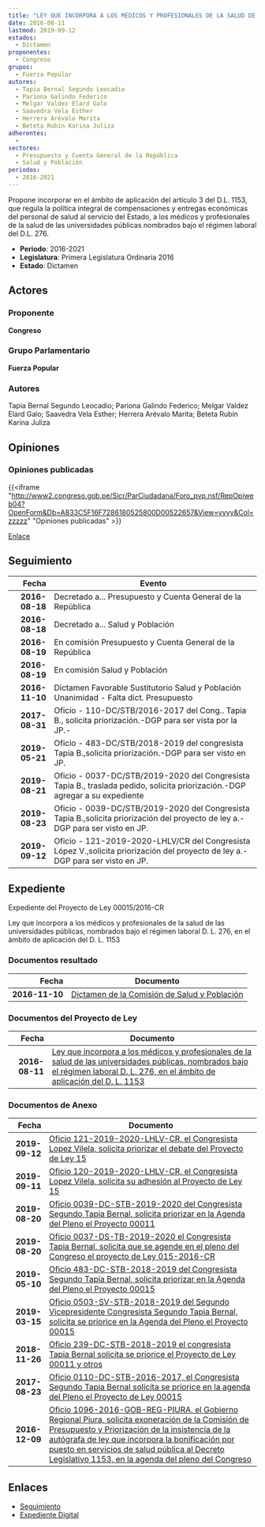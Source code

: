 ```yaml
---
title: "LEY QUE INCORPORA A LOS MÉDICOS Y PROFESIONALES DE LA SALUD DE LAS UNIVERSIDADES PÚBLICAS NOMBRADOS BAJO EL RÉGIMEN LABORAL 276, EN EL ÁMBITO DE APLICACIÓN DEL D.L. 1153"
date: 2016-08-11
lastmod: 2019-09-12
estados: 
  - Dictamen
proponentes: 
  - Congreso
grupos: 
  - Fuerza Popular
autores: 
  - Tapia Bernal Segundo Leocadio
  - Pariona Galindo Federico
  - Melgar Valdez Elard Galo
  - Saavedra Vela Esther
  - Herrera Arévalo Marita
  - Beteta Rubín Karina Juliza
adherentes: 
  - 
sectores: 
  - Presupuesto y Cuenta General de la República
  - Salud y Población
periodos: 
  - 2016-2021
---
```


Propone incorporar en el ámbito de aplicación del artículo 3 del D.L. 1153, que regula la política integral de compensaciones y entregas económicas del personal de salud al servicio del Estado, a los médicos y profesionales de la salud de las universidades públicas nombrados bajo el régimen laboral del D.L. 276.

- **Periodo**: 2016-2021
- **Legislatura**: Primera Legislatura Ordinaria 2016
- **Estado**: Dictamen

## Actores

### Proponente

**Congreso**

### Grupo Parlamentario

**Fuerza Popular**

### Autores

Tapia Bernal Segundo Leocadio; Pariona Galindo Federico; Melgar Valdez Elard Galo; Saavedra Vela Esther; Herrera Arévalo Marita; Beteta Rubín Karina Juliza


## Opiniones

### Opiniones publicadas

{{<iframe "http://www2.congreso.gob.pe/Sicr/ParCiudadana/Foro_pvp.nsf/RepOpiweb04?OpenForm&Db=A833C5F16F7286180525800D00522657&View=yyyy&Col=zzzzz" "Opiniones publicadas" >}}

[Enlace](http://www2.congreso.gob.pe/Sicr/ParCiudadana/Foro_pvp.nsf/RepOpiweb04?OpenForm&Db=A833C5F16F7286180525800D00522657&View=yyyy&Col=zzzzz)

## Seguimiento

| Fecha | Evento |
|------:|--------|
| **2016-08-18** | Decretado a... Presupuesto y Cuenta General de la República|
| **2016-08-18** | Decretado a... Salud y Población|
| **2016-08-19** | En comisión Presupuesto y Cuenta General de la República|
| **2016-08-19** | En comisión Salud y Población|
| **2016-11-10** | Dictamen Favorable Sustitutorio Salud y Población Unanimidad - Falta dict. Presupuesto|
| **2017-08-31** | Oficio - 110-DC/STB/2016-2017 del Cong.. Tapia B., solicita priorización.-DGP para ser vista por la JP.-|
| **2019-05-21** | Oficio - 483-DC/STB/2018-2019 del congresista Tapia B.,solicita priorización.-DGP para ser visto en JP.|
| **2019-08-21** | Oficio - 0037-DC/STB/2019-2020 del Congresista Tapia B., traslada pedido, solicita priorización.-DGP agregar a su expediente|
| **2019-08-23** | Oficio - 0039-DC/STB/2019-2020 del Congresista Tapia B.,solicita priorización del proyecto de ley a.-DGP para ser visto en JP.|
| **2019-09-12** | Oficio - 121-2019-2020-LHLV/CR del Congresista López V.,solicita priorización del proyecto de ley a.-DGP para ser visto en JP.|


## Expediente

Expediente del Proyecto de Ley 00015/2016-CR

Ley que incorpora a los médicos y profesionales de la salud de las universidades públicas, nombrados bajo el régimen laboral D. L. 276, en el ámbito de aplicación del D. L. 1153


### Documentos resultado

| Fecha | Documento |
|------:|--------|
| **2016-11-10** | [Dictamen de la Comisión de Salud y Población](http://www.leyes.congreso.gob.pe/Documentos/2016_2021/Dictamenes/Proyectos_de_Ley/00015DC21MAY20161110.pdf) |

### Documentos del Proyecto de Ley

| Fecha | Documento |
|------:|--------|
| **2016-08-11** | [Ley que incorpora a los médicos y profesionales de la salud de las universidades públicas, nombrados bajo el régimen laboral D. L. 276, en el ámbito de aplicación del D. L. 1153](http://www.leyes.congreso.gob.pe/Documentos/2016_2021/Proyectos_de_Ley_y_de_Resoluciones_Legislativas/PL00015_20160811.pdf) |

### Documentos de Anexo

| Fecha | Documento |
|------:|--------|
| **2019-09-12** | [Oficio 121-2019-2020-LHLV-CR, el Congresista Lopez Vilela, solicita priorizar el debate del Proyecto de Ley 15](http://www.leyes.congreso.gob.pe/Documentos/2016_2021/Oficios/Congresistas/OFICIO-121-2019-2020-LHLV-CR.pdf) |
| **2019-09-11** | [Oficio 120-2019-2020-LHLV-CR, el Congresista Lopez Vilela, solicita su adhesión al Proyecto de Ley 15](http://www.leyes.congreso.gob.pe/Documentos/2016_2021/Adhesiones/Proyectos_de_Ley/OFICIO-120-2019-2020-LHLV-CR.pdf) |
| **2019-08-20** | [Oficio 0039-DC-STB-2019-2020 del Congresista Segundo Tapia Bernal, solicita priorizar en la Agenda del Pleno el Proyecto 00011](http://www.leyes.congreso.gob.pe/Documentos/2016_2021/Oficios/Congresistas/OFICIO-0039-DC-STB-2019-2020.pdf) |
| **2019-08-20** | [Oficio 0037-DS-TB-2019-2020 el Congresista Tapia Bernal, solicita que se agende en el pleno del Congreso el proyecto de Ley 015-2016-CR](http://www.leyes.congreso.gob.pe/Documentos/2016_2021/Oficios/Congresistas/OFICIO-0037-DC-STB-2019-2020.pdf) |
| **2019-05-10** | [Oficio 483-DC-STB-2018-2019 del Congresista Segundo Tapia Bernal, solicita priorizar en la Agenda del Pleno el Proyecto 00015](http://www.leyes.congreso.gob.pe/Documentos/2016_2021/Oficios/Congresistas/OFICIO-483-DC-STB-2018-2019.pdf) |
| **2019-03-15** | [Oficio 0503-SV-STB-2018-2019 del Segundo Vicepresidente Congresista Segundo Tapia Bernal, solicita se priorice en la Agenda del Pleno el Proyecto 00015](http://www.leyes.congreso.gob.pe/Documentos/2016_2021/Oficios/Congresistas/OFICIO-0503-SV-STB-2018-2019.pdf) |
| **2018-11-26** | [Oficio 239-DC-STB-2018-2019 el congresista Tapia Bernal solicita se priorice el Proyecto de Ley 00011 y otros](http://www.leyes.congreso.gob.pe/Documentos/2016_2021/Oficios/Congresistas/OFICIO-239-DC-STB-2018-2019.PDF) |
| **2017-08-23** | [Oficio 0110-DC-STB-2016-2017, el Congresista Segundo Tapia Bernal solicita se priorice en la agenda del Pleno el Proyecto de Ley 00015](http://www.leyes.congreso.gob.pe/Documentos/2016_2021/Oficios/Congresistas/OFICIO-0110-DC-STB-2016-2017.pdf) |
| **2016-12-09** | [Oficio 1096-2016-GOB-REG-PIURA, el Gobierno Regional Piura, solicita exoneración de la Comisión de Presupuesto y Priorización de la insistencia de la autógrafa de ley que incorpora la bonificación por puesto en servicios de salud pública al Decreto Legislativo 1153, en la agenda del pleno del Congreso](http://www.leyes.congreso.gob.pe/Documentos/2016_2021/Oficios/Otras_Instituciones/OFICIO-1096-2016-GOB-REG-PIURA.PDF) |

## Enlaces 

- [Seguimiento](http://www2.congreso.gob.pe/Sicr/TraDocEstProc/CLProLey2016.nsf/f7fff46988ca05b1052578e100829cc7/413ff3bda43bfa290525800d00074aa4?OpenDocument)
- [Expediente Digital](http://www2.congreso.gob.pehttp://www2.congreso.gob.pe/Sicr/TraDocEstProc/CLProLey2016.nsf/f7fff46988ca05b1052578e100829cc7/413ff3bda43bfa290525800d00074aa4?OpenDocument&Click=05257FB7005EB655.eb71d0cf91d8294e05256cdf006b5706/$Body/0.1C6C)
